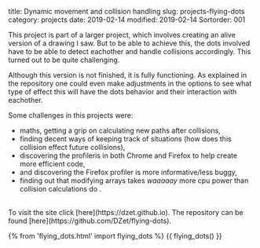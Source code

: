 title: Dynamic movement and collision handling
slug: projects-flying-dots
category: projects
date: 2019-02-14
modified: 2019-02-14
Sortorder: 001

<div class="container-for-dots">
	<div class="ref_point"></div>
</div>

This project is part of a larger project, which involves creating an alive version of a drawing I saw. But to be able to achieve this, the dots involved have to be able to detect eachother and handle collisions accordingly. This turned out to be quite challenging.

Although this version is not finished, it is fully functioning. As explained in the repository one could even make adjustments in the options to see what type of effect this will have the dots behavior and their interaction with eachother.

Some challenges in this projects were:

* maths, getting a grip on calculating new paths after collisions,
* finding decent ways of keeping track of situations (how does this collision effect future collisions),
* discovering the profileris in both Chrome and Firefox to help create more efficient code,
* and discovering the Firefox profiler is more informative/less buggy,
* finding out that modifying arrays takes *waaaaay* more cpu power than collision calculations do
.

<br>
To visit the site click [here](https://dzet.github.io).
The repository can be found [here](https://github.com/DZet/flying-dots).

{% from 'flying_dots.html' import flying_dots %}
{{ flying_dots() }}

<script>
	var el = document.getElementById("together")

    var ref_point = document.getElementsByClassName("ref_point")[0]
    ref_point.parentNode.insertBefore(el, null)
</script>

